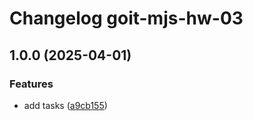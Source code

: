 # Changelog goit-mjs-hw-03

## 1.0.0 (2025-04-01)

### Features

* add tasks ([a9cb155](https://gitlab.com/goit-uni/js-fls/hw/goit-js-hw-03/commit/a9cb1553bfe218f0d6b45cdae259aa376969fd7b))
